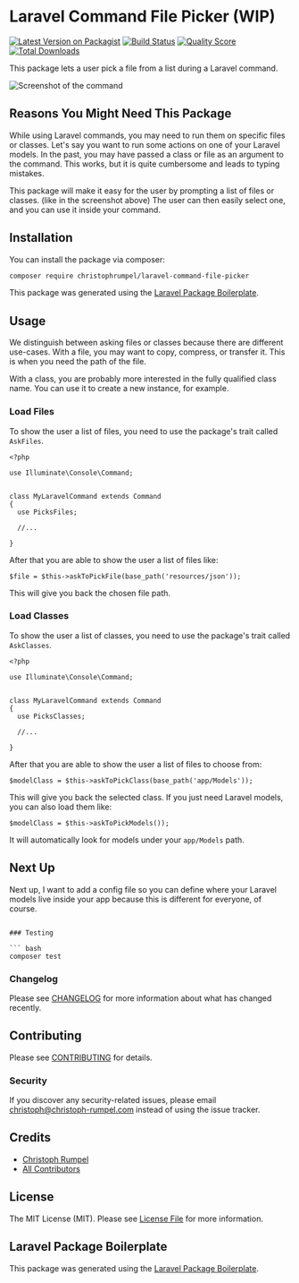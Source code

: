 # Laravel Command File Picker (WIP)

[![Latest Version on Packagist](https://img.shields.io/packagist/v/christophrumpel/laravel-command-file-picker.svg?style=flat-square)](https://packagist.org/packages/christophrumpel/laravel-command-file-picker)
[![Build Status](https://img.shields.io/travis/christophrumpel/laravel-command-file-picker/master.svg?style=flat-square)](https://travis-ci.org/christophrumpel/laravel-command-file-picker)
[![Quality Score](https://img.shields.io/scrutinizer/g/christophrumpel/laravel-command-file-picker.svg?style=flat-square)](https://scrutinizer-ci.com/g/christophrumpel/laravel-command-file-picker)
[![Total Downloads](https://img.shields.io/packagist/dt/christophrumpel/laravel-command-file-picker.svg?style=flat-square)](https://packagist.org/packages/christophrumpel/laravel-command-file-picker)

This package lets a user pick a file from a list during a Laravel command.

![Screenshot of the command](http://screenshots.nomoreencore.com/laravel_factories_reloaded.png)

## Reasons You Might Need This Package

While using Laravel commands, you may need to run them on specific files or classes. Let's say you want to run some actions on one of your Laravel models. In the past, you may have passed a class or file as an argument to the command. This works, but it is quite cumbersome and leads to typing mistakes.

This package will make it easy for the user by prompting a list of files or classes. (like in the screenshot above) The user can then easily select one, and you can use it inside your command.

## Installation

You can install the package via composer:

```bash
composer require christophrumpel/laravel-command-file-picker
```

This package was generated using the [Laravel Package Boilerplate](https://laravelpackageboilerplate.com).



## Usage

We distinguish between asking files or classes because there are different use-cases. With a file, you may want to copy, compress, or transfer it. This is when you need the path of the file.

With a class, you are probably more interested in the fully qualified class name. You can use it to create a new instance, for example.


### Load Files

To show the user a list of files, you need to use the package's trait called `AskFiles`.

```
<?php

use Illuminate\Console\Command;


class MyLaravelCommand extends Command
{
  use PicksFiles;
  
  //...

}
```

After that you are able to show the user a list of files like:

```
$file = $this->askToPickFile(base_path('resources/json'));
```

This will give you back the chosen file path.


### Load Classes

To show the user a list of classes, you need to use the package's trait called `AskClasses`.

```
<?php

use Illuminate\Console\Command;


class MyLaravelCommand extends Command
{
  use PicksClasses;
  
  //...

}
```

After that you are able to show the user a list of files to choose from:

```
$modelClass = $this->askToPickClass(base_path('app/Models'));
```

This will give you back the selected class. If you just need Laravel models, you can also load them like:

```
$modelClass = $this->askToPickModels());
```

It will automatically look for models under your `app/Models` path.


## Next Up

Next up, I want to add a config file so you can define where your Laravel models live inside your app because this is different for everyone, of course.


```

### Testing

``` bash
composer test
```

### Changelog

Please see [CHANGELOG](CHANGELOG.md) for more information about what has changed recently.

## Contributing

Please see [CONTRIBUTING](CONTRIBUTING.md) for details.

### Security

If you discover any security-related issues, please email christoph@christoph-rumpel.com instead of using the issue tracker.

## Credits

- [Christoph Rumpel](https://github.com/christophrumpel)
- [All Contributors](../../contributors)

## License

The MIT License (MIT). Please see [License File](LICENSE.md) for more information.

## Laravel Package Boilerplate

This package was generated using the [Laravel Package Boilerplate](https://laravelpackageboilerplate.com).
